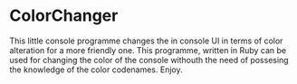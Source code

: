 # ColorChanger
This little console programme changes the in console UI in terms of color alteration for a more friendly one. This programme, written in Ruby can be used for changing the color of the console withouth the need of possesing the knowledge of the color codenames. Enjoy.
